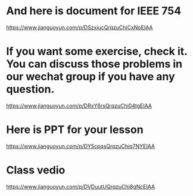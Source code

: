 # And here is document for IEEE 754
https://www.jianguoyun.com/p/DSzxiucQrqzuChiCxNoEIAA

# If you want some exercise, check it. You can discuss those problems in our wechat group if you have any question.
https://www.jianguoyun.com/p/DRxY6rsQrqzuChi04tgEIAA

# Here is PPT for your lesson
https://www.jianguoyun.com/p/DY5cpqsQrqzuChiq7NYEIAA

# Class vedio
https://www.jianguoyun.com/p/DVDuutUQrqzuChi8gNcEIAA
